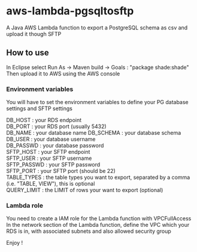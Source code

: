 # aws-lambda-pgsqltosftp
A Java AWS Lambda function to export a PostgreSQL schema as csv and upload it though SFTP

## How to use
In Eclipse select Run As -> Maven build -> Goals : "package shade:shade"  
Then upload it to AWS using the AWS console

### Environment variables
You will have to set the environment variables to define your PG database settings and SFTP settings  

DB_HOST : your RDS endpoint  
DB_PORT : your RDS port (usually 5432)  
DB_NAME : your database name 
DB_SCHEMA : your database schema  
DB_USER : your database username  
DB_PASSWD : your database password  
SFTP_HOST : your SFTP endpoint  
SFTP_USER : your SFTP username  
SFTP_PASSWD : your SFTP password  
SFTP_PORT : your SFTP port (should be 22)  
TABLE_TYPES : the table types you want to export, separated by a comma (i.e. "TABLE, VIEW"), this is optional  
QUERY_LIMIT : the LIMIT of rows your want to export (optional)  

### Lambda role
You need to create a IAM role for the Lambda function with VPCFullAccess  
In the network section of the Lambda function, define the VPC which your RDS is in, with associated subnets and also allowed security group  

Enjoy !

